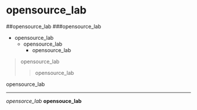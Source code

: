 # opensource_lab
##opensource_lab
###opensource_lab
* opensource_lab
    + opensource_lab
        - opensource_lab

> opensource_lab
>> opensource_lab

   opensource_lab
   
<hr/>

_opensorce_lab_
__opensouce_lab__
